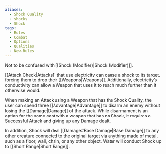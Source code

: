 ```yaml
---
aliases:
  - Shock Quality
  - shocks
  - Shock
tags:
  - Rules
  - Combat
  - Options
  - Qualities
  - New-Rules
---
```

Not to be confused with [[Shock (Modifier)|Shock (Modifier)]].

[[Attack Check|Attacks]] that use electricity can cause a shock to its target, forcing them to drop their [[Weapons|Weapons]]. Additionally, electricity’s conductivity can allow a Weapon that uses it to reach much further than it otherwise would.
  
When making an Attack using a Weapon that has the Shock Quality, the user can spend three [[Advantage|Advantage]] to disarm an enemy without losing the [[Damage|Damage]] of the attack. While disarmament is an option for the same cost with a weapon that has no Shock, it requires a Successful Attack and giving up any Damage dealt.

In addition, Shock will deal [[Damage#Base Damage|Base Damage]] to any other creature connected to the original target via anything made of metal, such as a floor, wall, chain, or any other object. Water will conduct Shock up to [[Short Range|Short Range]].